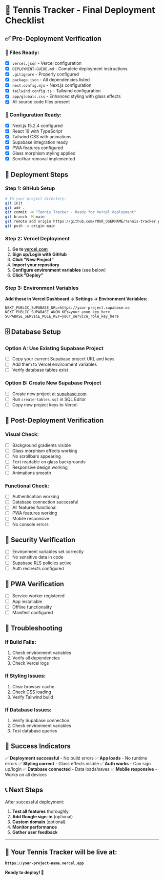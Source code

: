 # 🚀 Tennis Tracker - Final Deployment Checklist

## ✅ Pre-Deployment Verification

### 📁 Files Ready:
- [x] `vercel.json` - Vercel configuration
- [x] `DEPLOYMENT-GUIDE.md` - Complete deployment instructions
- [x] `.gitignore` - Properly configured
- [x] `package.json` - All dependencies listed
- [x] `next.config.mjs` - Next.js configuration
- [x] `tailwind.config.ts` - Tailwind configuration
- [x] `app/globals.css` - Enhanced styling with glass effects
- [x] All source code files present

### 🔧 Configuration Ready:
- [x] Next.js 15.2.4 configured
- [x] React 19 with TypeScript
- [x] Tailwind CSS with animations
- [x] Supabase integration ready
- [x] PWA features configured
- [x] Glass morphism styling applied
- [x] Scrollbar removal implemented

## 🎯 Deployment Steps

### Step 1: GitHub Setup
```bash
# In your project directory:
git init
git add .
git commit -m "Tennis Tracker - Ready for Vercel deployment"
git branch -M main
git remote add origin https://github.com/YOUR_USERNAME/tennis-tracker.git
git push -u origin main
```

### Step 2: Vercel Deployment
1. **Go to [vercel.com](https://vercel.com)**
2. **Sign up/Login with GitHub**
3. **Click "New Project"**
4. **Import your repository**
5. **Configure environment variables** (see below)
6. **Click "Deploy"**

### Step 3: Environment Variables
**Add these in Vercel Dashboard → Settings → Environment Variables:**

```
NEXT_PUBLIC_SUPABASE_URL=https://your-project.supabase.co
NEXT_PUBLIC_SUPABASE_ANON_KEY=your_anon_key_here
SUPABASE_SERVICE_ROLE_KEY=your_service_role_key_here
```

## 🗄️ Database Setup

### Option A: Use Existing Supabase Project
- [ ] Copy your current Supabase project URL and keys
- [ ] Add them to Vercel environment variables
- [ ] Verify database tables exist

### Option B: Create New Supabase Project
- [ ] Create new project at [supabase.com](https://supabase.com)
- [ ] Run `create-tables.sql` in SQL Editor
- [ ] Copy new project keys to Vercel

## 🎨 Post-Deployment Verification

### Visual Check:
- [ ] Background gradients visible
- [ ] Glass morphism effects working
- [ ] No scrollbars appearing
- [ ] Text readable on glass backgrounds
- [ ] Responsive design working
- [ ] Animations smooth

### Functional Check:
- [ ] Authentication working
- [ ] Database connection successful
- [ ] All features functional
- [ ] PWA features working
- [ ] Mobile responsive
- [ ] No console errors

## 🔐 Security Verification

- [ ] Environment variables set correctly
- [ ] No sensitive data in code
- [ ] Supabase RLS policies active
- [ ] Auth redirects configured

## 📱 PWA Verification

- [ ] Service worker registered
- [ ] App installable
- [ ] Offline functionality
- [ ] Manifest configured

## 🚨 Troubleshooting

### If Build Fails:
1. Check environment variables
2. Verify all dependencies
3. Check Vercel logs

### If Styling Issues:
1. Clear browser cache
2. Check CSS loading
3. Verify Tailwind build

### If Database Issues:
1. Verify Supabase connection
2. Check environment variables
3. Test database queries

## 🎯 Success Indicators

✅ **Deployment successful** - No build errors
✅ **App loads** - No runtime errors
✅ **Styling correct** - Glass effects visible
✅ **Auth works** - Can sign up/login
✅ **Database connected** - Data loads/saves
✅ **Mobile responsive** - Works on all devices

## 📞 Next Steps

After successful deployment:
1. **Test all features** thoroughly
2. **Add Google sign-in** (optional)
3. **Custom domain** (optional)
4. **Monitor performance**
5. **Gather user feedback**

---

## 🎾 Your Tennis Tracker will be live at:
**`https://your-project-name.vercel.app`**

**Ready to deploy! 🚀**
